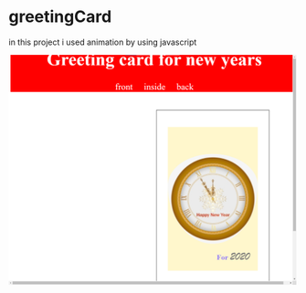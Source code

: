 # greetingCard
in this project i used animation by using javascript

![](images/greetingCardPageImage.png)
